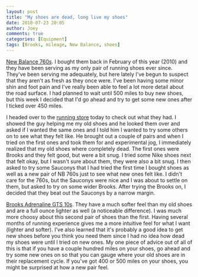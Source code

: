 ```yaml
---
layout: post
title: "My shoes are dead, long live my shoes"
date: 2010-07-23 20:05
author: Joey
comments: true
categories: [Equipment]
tags: [Brooks, mileage, New Balance, shoes]
---
```

[New Balance 760s](http://www.newbalance.com/products/MR760/).  I bought them back in February of this year (2010) and they have been serving as my only pair of running shoes ever since. They've been serving me adequately, but here lately I've begun to suspect that they aren't as fresh as they once were. I've been having some minor shin and foot pain and I've really been able to feel a lot more detail about the road surface. I had planned to wait until 500 miles to buy new shoes, but this week I decided that I'd go ahead and try to get some new ones after I ticked over 450 miles.

I headed over to the [running store](http://www.fleetfeetnashville.com/) today to check out what they had.  I showed the guy helping me my old shoes and he looked them over and asked if I wanted the same ones and I told him I wanted to try some others on to see what they felt like.  He brought out a couple of pairs and when I tried on the first ones and took them for and experimental jog, I immediately realized that my old shoes where completely dead.  The first ones were Brooks and they felt good, but were a bit snug.  I tried some Nike shoes next that felt okay, but I wasn't sure about them, they were also a bit snug.  I then asked to try some Sauconys that I had tried the first time I bought shoes as well as a new pair of NB 760s just to see what new ones felt like.  I didn't care for the 760s, but the Sauconys were nice and I was about to settle on them, but asked to try on some wider Brooks.  After trying the Brooks on, I decided that they beat out the Sauconys by a narrow margin.

[Brooks Adrenaline GTS 10s](http://www.brooksrunning.com/product/1100691D/123206/Adrenaline%20GTS%2010).  They have a much softer feel than my old shoes and are a full ounce lighter as well (a noticeable difference). I was much more choosy about this second pair of shoes than the first.  Having several months of running experience gives me a more intuitive feel for what I want (lighter and softer).  I've also learned that it's probably a good idea to get new shoes before you think you need them since I had no idea how dead my shoes were until I tried on new ones. My one piece of advice out of all of this is that if you have a couple hundred miles on your shoes, go ahead and try some new ones on so that you can gauge where your old shoes are in their replacement cycle.  If you've got 400 or 500 miles on your shoes, you might be surprised at how a new pair feel.

